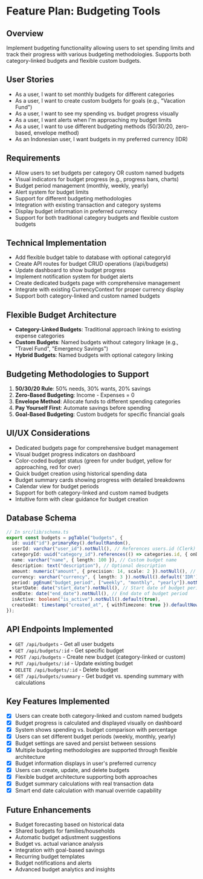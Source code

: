 # Feature Plan: Budgeting Tools

## Overview
Implement budgeting functionality allowing users to set spending limits and track their progress with various budgeting methodologies. Supports both category-linked budgets and flexible custom budgets.

## User Stories
- As a user, I want to set monthly budgets for different categories
- As a user, I want to create custom budgets for goals (e.g., "Vacation Fund")
- As a user, I want to see my spending vs. budget progress visually
- As a user, I want alerts when I'm approaching my budget limits
- As a user, I want to use different budgeting methods (50/30/20, zero-based, envelope method)
- As an Indonesian user, I want budgets in my preferred currency (IDR)

## Requirements
- Allow users to set budgets per category OR custom named budgets
- Visual indicators for budget progress (e.g., progress bars, charts)
- Budget period management (monthly, weekly, yearly)
- Alert system for budget limits
- Support for different budgeting methodologies
- Integration with existing transaction and category systems
- Display budget information in preferred currency
- Support for both traditional category budgets and flexible custom budgets

## Technical Implementation
- Add flexible budget table to database with optional categoryId
- Create API routes for budget CRUD operations (/api/budgets)
- Update dashboard to show budget progress
- Implement notification system for budget alerts
- Create dedicated budgets page with comprehensive management
- Integrate with existing CurrencyContext for proper currency display
- Support both category-linked and custom named budgets

## Flexible Budget Architecture
- **Category-Linked Budgets**: Traditional approach linking to existing expense categories
- **Custom Budgets**: Named budgets without category linkage (e.g., "Travel Fund", "Emergency Savings")
- **Hybrid Budgets**: Named budgets with optional category linking

## Budgeting Methodologies to Support
1. **50/30/20 Rule**: 50% needs, 30% wants, 20% savings
2. **Zero-Based Budgeting**: Income - Expenses = 0
3. **Envelope Method**: Allocate funds to different spending categories
4. **Pay Yourself First**: Automate savings before spending
5. **Goal-Based Budgeting**: Custom budgets for specific financial goals

## UI/UX Considerations
- Dedicated budgets page for comprehensive budget management
- Visual budget progress indicators on dashboard
- Color-coded budget status (green for under budget, yellow for approaching, red for over)
- Quick budget creation using historical spending data
- Budget summary cards showing progress with detailed breakdowns
- Calendar view for budget periods
- Support for both category-linked and custom named budgets
- Intuitive form with clear guidance for budget creation

## Database Schema
```ts
// In src/lib/schema.ts
export const budgets = pgTable("budgets", {
  id: uuid("id").primaryKey().defaultRandom(),
  userId: varchar("user_id").notNull(), // References users.id (Clerk)
  categoryId: uuid("category_id").references(() => categories.id, { onDelete: "cascade" }), // Optional category linkage
  name: varchar("name", { length: 100 }), // Custom budget name
  description: text("description"), // Optional description
  amount: numeric("amount", { precision: 14, scale: 2 }).notNull(), // Budget amount
  currency: varchar("currency", { length: 3 }).notNull().default('IDR'), // Currency code
  period: pgEnum("budget_period", ["weekly", "monthly", "yearly"]).notNull(), // Budget period
  startDate: date("start_date").notNull(), // Start date of budget period
  endDate: date("end_date").notNull(), // End date of budget period
  isActive: boolean("is_active").notNull().default(true),
  createdAt: timestamp("created_at", { withTimezone: true }).defaultNow(),
});
```

## API Endpoints Implemented
- `GET /api/budgets` - Get all user budgets
- `GET /api/budgets/:id` - Get specific budget
- `POST /api/budgets` - Create new budget (category-linked or custom)
- `PUT /api/budgets/:id` - Update existing budget
- `DELETE /api/budgets/:id` - Delete budget
- `GET /api/budgets/summary` - Get budget vs. spending summary with calculations

## Key Features Implemented
- [x] Users can create both category-linked and custom named budgets
- [x] Budget progress is calculated and displayed visually on dashboard
- [x] System shows spending vs. budget comparison with percentage
- [x] Users can set different budget periods (weekly, monthly, yearly)
- [x] Budget settings are saved and persist between sessions  
- [x] Multiple budgeting methodologies are supported through flexible architecture
- [x] Budget information displays in user's preferred currency
- [x] Users can create, update, and delete budgets
- [x] Flexible budget architecture supporting both approaches
- [x] Budget summary calculations with real transaction data
- [x] Smart end date calculation with manual override capability

## Future Enhancements
- Budget forecasting based on historical data
- Shared budgets for families/households
- Automatic budget adjustment suggestions
- Budget vs. actual variance analysis
- Integration with goal-based savings
- Recurring budget templates
- Budget notifications and alerts
- Advanced budget analytics and insights